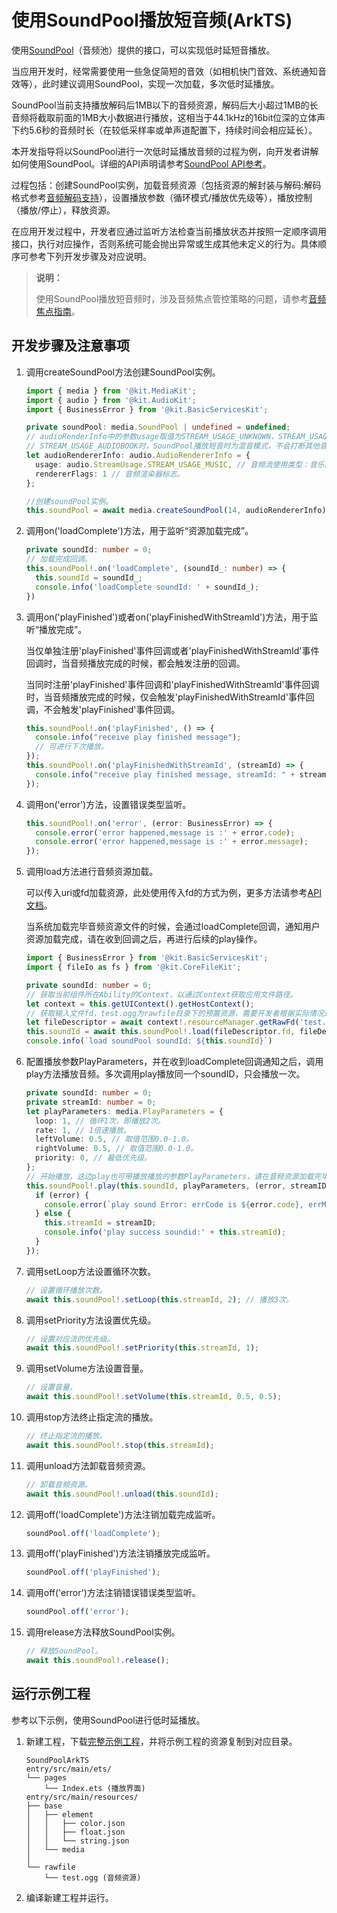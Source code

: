 # 使用SoundPool播放短音频(ArkTS)

使用[SoundPool](media-kit-intro.md#soundpool)（音频池）提供的接口，可以实现低时延短音播放。

当应用开发时，经常需要使用一些急促简短的音效（如相机快门音效、系统通知音效等），此时建议调用SoundPool，实现一次加载，多次低时延播放。

SoundPool当前支持播放解码后1MB以下的音频资源，解码后大小超过1MB的长音频将截取前面的1MB大小数据进行播放，这相当于44.1kHz的16bit位深的立体声下约5.6秒的音频时长（在较低采样率或单声道配置下，持续时间会相应延长）。

本开发指导将以SoundPool进行一次低时延播放音频的过程为例，向开发者讲解如何使用SoundPool。详细的API声明请参考[SoundPool API参考](../../reference/apis-media-kit/js-apis-inner-multimedia-soundPool.md)。

过程包括：创建SoundPool实例，加载音频资源（包括资源的解封装与解码:解码格式参考[音频解码支持](../avcodec/audio-decoding.md)），设置播放参数（循环模式/播放优先级等），播放控制（播放/停止），释放资源。

在应用开发过程中，开发者应通过监听方法检查当前播放状态并按照一定顺序调用接口，执行对应操作，否则系统可能会抛出异常或生成其他未定义的行为。具体顺序可参考下列开发步骤及对应说明。

> **说明：**
>
> 使用SoundPool播放短音频时，涉及音频焦点管控策略的问题，请参考[音频焦点指南](../audio/audio-playback-concurrency.md)。

## 开发步骤及注意事项

1. 调用createSoundPool方法创建SoundPool实例。

   ```ts
   import { media } from '@kit.MediaKit';
   import { audio } from '@kit.AudioKit';
   import { BusinessError } from '@kit.BasicServicesKit';

   private soundPool: media.SoundPool | undefined = undefined;
   // audioRenderInfo中的参数usage取值为STREAM_USAGE_UNKNOWN，STREAM_USAGE_MUSIC，STREAM_USAGE_MOVIE。
   // STREAM_USAGE_AUDIOBOOK时，SoundPool播放短音时为混音模式，不会打断其他音频播放。
   let audioRendererInfo: audio.AudioRendererInfo = {
     usage: audio.StreamUsage.STREAM_USAGE_MUSIC, // 音频流使用类型：音乐。根据业务场景配置，参考StreamUsage。
     rendererFlags: 1 // 音频渲染器标志。
   };

   //创建soundPool实例。
   this.soundPool = await media.createSoundPool(14, audioRendererInfo); // 最大播放的流数为14。
   ```

2. 调用on('loadComplete')方法，用于监听“资源加载完成”。

   ```ts
   private soundId: number = 0;
   // 加载完成回调。
   this.soundPool!.on('loadComplete', (soundId_: number) => {
     this.soundId = soundId_;
     console.info('loadComplete soundId: ' + soundId_);
   })
   ```

3. 调用on('playFinished')或者on('playFinishedWithStreamId')方法，用于监听“播放完成”。

    当仅单独注册'playFinished'事件回调或者'playFinishedWithStreamId'事件回调时，当音频播放完成的时候，都会触发注册的回调。

    当同时注册'playFinished'事件回调和'playFinishedWithStreamId'事件回调时，当音频播放完成的时候，仅会触发'playFinishedWithStreamId'事件回调，不会触发'playFinished'事件回调。

    ```ts
    this.soundPool!.on('playFinished', () => {
      console.info("receive play finished message");
      // 可进行下次播放。
    });
    this.soundPool!.on('playFinishedWithStreamId', (streamId) => {
      console.info("receive play finished message, streamId: " + streamId);
    });
    ```

4. 调用on('error')方法，设置错误类型监听。

    ```ts
    this.soundPool!.on('error', (error: BusinessError) => {
      console.error('error happened,message is :' + error.code);
      console.error('error happened,message is :' + error.message);
    });
    ```

5. 调用load方法进行音频资源加载。

    可以传入uri或fd加载资源，此处使用传入fd的方式为例，更多方法请参考[API文档](../../reference/apis-media-kit/js-apis-inner-multimedia-soundPool.md#load)。

    当系统加载完毕音频资源文件的时候，会通过loadComplete回调，通知用户资源加载完成，请在收到回调之后，再进行后续的play操作。

    ```ts
    import { BusinessError } from '@kit.BasicServicesKit';
    import { fileIo as fs } from '@kit.CoreFileKit';

    private soundId: number = 0;
    // 获取当前组件所在Ability的Context，以通过Context获取应用文件路径。
    let context = this.getUIContext().getHostContext();
    // 获取输入文件fd，test.ogg为rawfile目录下的预置资源，需要开发者根据实际情况进行替换。
    let fileDescriptor = await context!.resourceManager.getRawFd('test.ogg');
    this.soundId = await this.soundPool!.load(fileDescriptor.fd, fileDescriptor.offset, fileDescriptor.length);
    console.info(`load soundPool soundId: ${this.soundId}`)
    ```

6. 配置播放参数PlayParameters，并在收到loadComplete回调通知之后，调用play方法播放音频。多次调用play播放同一个soundID，只会播放一次。

    ```ts
    private soundId: number = 0;
    private streamId: number = 0;
    let playParameters: media.PlayParameters = {
      loop: 1, // 循环1次，即播放2次。
      rate: 1, // 1倍速播放。
      leftVolume: 0.5, // 取值范围0.0-1.0。
      rightVolume: 0.5, // 取值范围0.0-1.0。
      priority: 0, // 最低优先级。
    };
    // 开始播放，这边play也可带播放播放的参数PlayParameters，请在音频资源加载完毕，即收到loadComplete回调之后再执行play操作。
    this.soundPool!.play(this.soundId, playParameters, (error, streamID: number) => {
      if (error) {
        console.error(`play sound Error: errCode is ${error.code}, errMessage is ${error.message}`)
      } else {
        this.streamId = streamID;
        console.info('play success soundid:' + this.streamId);
      }
    });
    ```

7. 调用setLoop方法设置循环次数。

    ```ts
    // 设置循环播放次数。
    await this.soundPool!.setLoop(this.streamId, 2); // 播放3次。
    ```

8. 调用setPriority方法设置优先级。

    ```ts
    // 设置对应流的优先级。
    await this.soundPool!.setPriority(this.streamId, 1);
    ```

9. 调用setVolume方法设置音量。

    ```ts
    // 设置音量。
    await this.soundPool!.setVolume(this.streamId, 0.5, 0.5);
    ```

10. 调用stop方法终止指定流的播放。

    ```ts
    // 终止指定流的播放。
    await this.soundPool!.stop(this.streamId);
    ```

11. 调用unload方法卸载音频资源。

    ```ts
    // 卸载音频资源。
    await this.soundPool!.unload(this.soundId);
    ```

12. 调用off('loadComplete')方法注销加载完成监听。

    ```ts
    soundPool.off('loadComplete');
    ```

13. 调用off('playFinished')方法注销播放完成监听。

    ```ts
    soundPool.off('playFinished');
    ```

14. 调用off('error')方法注销错误错误类型监听。

    ```ts
    soundPool.off('error');
    ```

15. 调用release方法释放SoundPool实例。

    ```ts
    // 释放SoundPool。
    await this.soundPool!.release();
    ```

## 运行示例工程

参考以下示例，使用SoundPool进行低时延播放。

1. 新建工程，下载[完整示例工程](https://gitcode.com/openharmony/applications_app_samples/tree/master/code/DocsSample/Media/SoundPool/SoundPoolArkTS)，并将示例工程的资源复制到对应目录。

    ```
    SoundPoolArkTS
    entry/src/main/ets/
    └── pages
        └── Index.ets (播放界面)
    entry/src/main/resources/
    ├── base
    │   ├── element
    │   │   ├── color.json
    │   │   ├── float.json
    │   │   └── string.json
    │   └── media
    │
    └── rawfile
        └── test.ogg (音频资源)
    ```
2. 编译新建工程并运行。